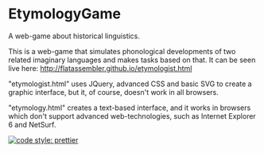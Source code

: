 # EtymologyGame
A web-game about historical linguistics.

This is a web-game that simulates phonological developments of two related imaginary languages and makes tasks based on that. It can be seen live here: http://flatassembler.github.io/etymologist.html

"etymologist.html" uses JQuery, advanced CSS and basic SVG to create a graphic interface, but it, of course, doesn't work in all browsers.

"etymology.html" creates a text-based interface, and it works in browsers which don't support advanced web-technologies, such as Internet Explorer 6 and NetSurf.

[![code style: prettier](https://img.shields.io/badge/code_style-prettier-ff69b4.svg?style=flat-square)](https://github.com/prettier/prettier)
